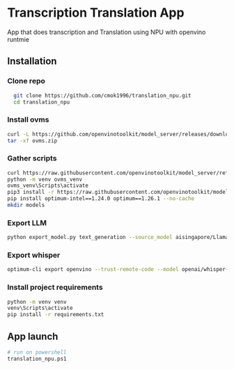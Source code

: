 
# Transcription Translation App

App that does transcription and Translation using NPU with openvino runtmie

## Installation

### Clone repo
```bash
  git clone https://github.com/cmok1996/translation_npu.git
  cd translation_npu
```

### Install ovms
```bash
curl -L https://github.com/openvinotoolkit/model_server/releases/download/v2025.3/ovms_windows_python_on.zip -o ovms.zip
tar -xf ovms.zip
```

### Gather scripts
```bash
curl https://raw.githubusercontent.com/openvinotoolkit/model_server/refs/heads/releases/2025/3/demos/common/export_models/export_model.py -o export_model.py
python -m venv ovms_venv
ovms_venv\Scripts\activate
pip3 install -r https://raw.githubusercontent.com/openvinotoolkit/model_server/refs/heads/releases/2025/3/demos/common/export_models/requirements.txt
pip install optimum-intel==1.24.0 optimum==1.26.1 --no-cache
mkdir models
```

### Export LLM
```bash
python export_model.py text_generation --source_model aisingapore/Llama-SEA-LION-v3-8B-IT --model_name aisingapore/Llama-SEA-LION-v3-8B-IT-4bit-group-sym-ov --target_device NPU --config_file_path models/config.json --model_repository_path models --overwrite_models --max_prompt_len 1024 --extra_quantization_params "--task text-generation-with-past --sym --ratio 1.0 --group-size 128" --ov_cache_dir ./models/.ov_cache
```

### Export whisper
```bash
optimum-cli export openvino --trust-remote-code --model openai/whisper-medium models/openai/whisper-medium
```

### Install project requirements
```bash
python -m venv venv
venv\Scripts\activate
pip install -r requirements.txt
```

## App launch

```bash
# run on powershell
translation_npu.ps1
```


    

